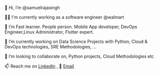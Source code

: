  👋 Hi, I’m @samuelrajasingh
 
 👨‍💻 I'm currently working as a software engineer @walmart  
 
 👀 I’m Fast learner. People person. Mobile App developer, DevOps Engineer,Linux Administrator, Flutter expert.
 
 🌱 I’m currently working on Data Science Projects with Python, Cloud & DevOps technologies, SRE Methodologies, ...
 
 💞️ I’m looking to collaborate on, Python projects, Cloud Methodologies etc
 
 📫 Reach me on  [LinkedIn](https://www.linkedin.com/in/raja-singh-samuel-a2aaa1159/) , 📧 [Email](rssambbb0123@gmail.com) 

<!---
samuelrajasingh/samuelrajasingh is a ✨ special ✨ repository because its `README.md` (this file) appears on your GitHub profile.
You can click the Preview link to take a look at your changes.
--->
